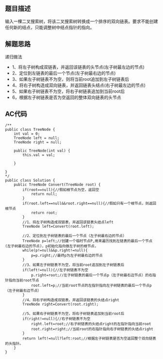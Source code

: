 ## 题目描述
输入一棵二叉搜索树，将该二叉搜索树转换成一个排序的双向链表。要求不能创建任何新的结点，只能调整树中结点指针的指向。


## 解题思路
递归做法
- 1、将左子树构成双链表，并返回该链表的头节点(左子树最左边的节点)
- 2、定位到左链表的最后一个节点(左子树最右边的节点)
- 3、如果左子树链表不为空，则将当前root追加到左子树链表后
- 4、将右子树构造成双向链表，并返回链表头结点(右子树最左边的节点)
- 5、如果右子树链表不为空，将右子树链表追加到当前root后
- 6，根据左子树链表是否为空返回的整体双向链表的头节点




## AC代码
```
/**
public class TreeNode {
    int val = 0;
    TreeNode left = null;
    TreeNode right = null;

    public TreeNode(int val) {
        this.val = val;

    }

}
*/
public class Solution {
    public TreeNode Convert(TreeNode root) {
        if(root==null){//假如根节点为空，返回空
            return null;
        }
        if(root.left==null&&root.right==null){//假如只有一个根节点，则返回根节点
            return root;
        }
        //1、将左子树构造成双链表，并返回该链表头结点left
        TreeNode left=Convert(root.left);

        //2、定位到左子树链表的最后一个节点（左子树最右边的节点）
        TreeNode p=left;//创建一个临时节点P,用来遍历找到左链表的最后一个节点(左子树最右边的节点)，p初始化指向做左子树的根节点，
        while(p!=null&&p.right!=null){
            p=p.right;//最终p为左子树最右边的节点
        }
        //3、如果左子树链表不为空，将当前root追加到左子树链表后
        if(left!=null){//左子树链表不为空
            p.right=root;//左子树链表的最后一个节点p（左子树最右边节点）的右指针指向当前root节点
            root.left=p;//当前root节点的左指针指向左子树链表的最后一个节点p（左子树最右边节点）
        }
        //4、将右子树构造成双链表，并返回该链表的头结点right
        TreeNode right=Convert(root.right);

        //5、如果右子树链表不为空，将右子树链表追加到当前root后
        if(right!=null){//右子树链表不为空
            right.left=root;//右子树链表的头结点right的左指针指向当前root
            root.right=right;//当前root的右指针指向右子树链表的头结点right
        }
        return left!=null?left:root;//根据左子树链表是否为空返回整个双向链表的头指针。 
    }
}
```